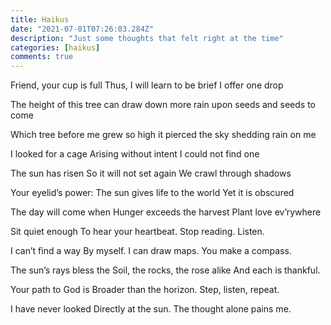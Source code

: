 ```yaml
---
title: Haikus
date: "2021-07-01T07:26:03.284Z"
description: "Just some thoughts that felt right at the time"
categories: [haikus]
comments: true
---
```


Friend, your cup is full
Thus, I will learn to be brief
I offer one drop

The height of this tree
can draw down more rain upon
seeds and seeds to come

Which tree before me
grew so high it pierced the sky
shedding rain on me

I looked for a cage
Arising without intent
I could not find one

The sun has risen
So it will not set again
We crawl through shadows

Your eyelid’s power:
The sun gives life to the world
Yet it is obscured

The day will come when
Hunger exceeds the harvest
Plant love ev’rywhere

Sit quiet enough
To hear your heartbeat.
Stop reading. Listen.

I can’t find a way
By myself. I can draw maps.
You make a compass.

The sun’s rays bless the
Soil, the rocks, the rose alike
And each is thankful.

Your path to God is
Broader than the horizon.
Step, listen, repeat.

I have never looked
Directly at the sun. The
thought alone pains me.
